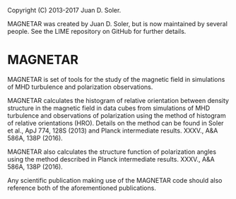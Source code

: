 Copyright (C) 2013-2017 Juan D. Soler.

MAGNETAR was created by Juan D. Soler, but is now maintained by several people. 
See the LIME repository on GitHub for further details.

MAGNETAR
==================================

MAGNETAR is set of tools for the study of the magnetic field in simulations of MHD turbulence and polarization observations.

MAGNETAR calculates the histogram of relative orientation between density structure in the magnetic field in data cubes from simulations of MHD turbulence and observations of polarization using the method of histogram of relative orientations (HRO). Details on the method can be found in Soler et al., ApJ 774, 128S (2013) and Planck intermediate results. XXXV., A&A 586A, 138P (2016).

MAGNETAR also calculates the structure function of polarization angles using the method described in Planck intermediate results. XXXV., A&A 586A, 138P (2016).

Any scientific publication making use of the MAGNETAR code should also reference both of the aforementioned publications.


